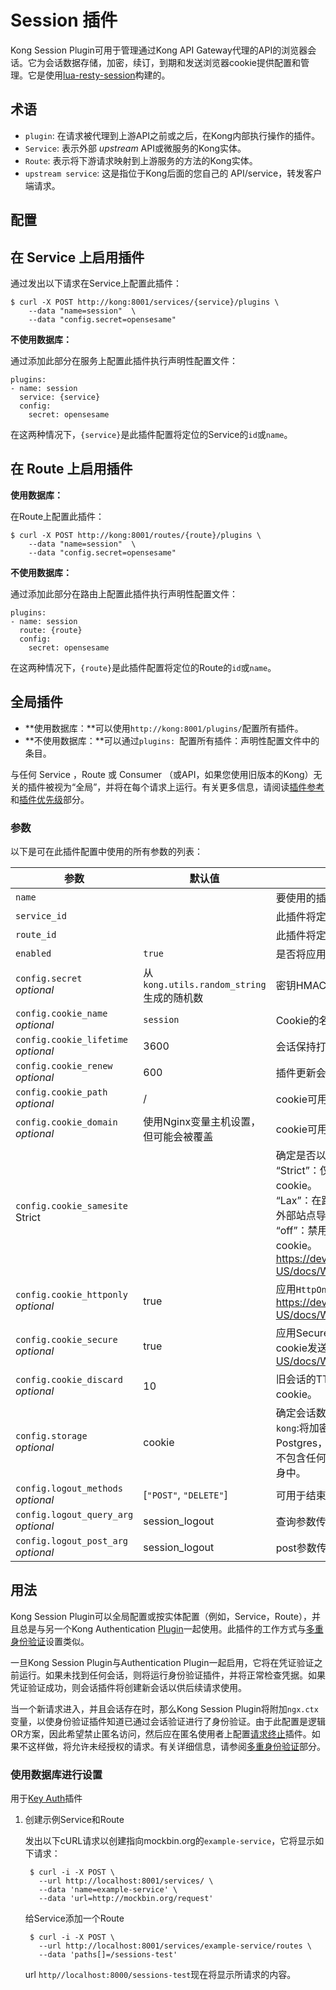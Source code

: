 # Session 插件

Kong Session Plugin可用于管理通过Kong API Gateway代理的API的浏览器会话。它为会话数据存储，加密，续订，到期和发送浏览器cookie提供配置和管理。它是使用[lua-resty-session](https://github.com/bungle/lua-resty-session)构建的。

## 术语

- `plugin`: 在请求被代理到上游API之前或之后，在Kong内部执行操作的插件。
- `Service`: 表示外部 *upstream* API或微服务的Kong实体。
- `Route`: 表示将下游请求映射到上游服务的方法的Kong实体。
- `upstream service`: 这是指位于Kong后面的您自己的 API/service，转发客户端请求。

## 配置

## 在 Service 上启用插件


通过发出以下请求在Service上配置此插件：
```
$ curl -X POST http://kong:8001/services/{service}/plugins \
    --data "name=session"  \
    --data "config.secret=opensesame"
```

**不使用数据库：**

通过添加此部分在服务上配置此插件执行声明性配置文件：

```
plugins:
- name: session
  service: {service}
  config: 
    secret: opensesame
```
在这两种情况下，`{service}`是此插件配置将定位的Service的`id`或`name`。

## 在 Route 上启用插件

**使用数据库：**

在Route上配置此插件：

```
$ curl -X POST http://kong:8001/routes/{route}/plugins \
    --data "name=session"  \
    --data "config.secret=opensesame"
```

**不使用数据库：**

通过添加此部分在路由上配置此插件执行声明性配置文件：

```
plugins:
- name: session
  route: {route}
  config: 
    secret: opensesame
```

在这两种情况下，`{route}`是此插件配置将定位的Route的`id`或`name`。

## 全局插件

- **使用数据库：**可以使用`http://kong:8001/plugins/`配置所有插件。
- **不使用数据库：**可以通过`plugins: `配置所有插件：声明性配置文件中的条目。

与任何 Service ，Route 或 Consumer （或API，如果您使用旧版本的Kong）无关的插件被视为“全局”，并将在每个请求上运行。有关更多信息，请阅读[插件参考](https://docs.konghq.com/latest/admin-api/#add-plugin)和[插件优先级](https://docs.konghq.com/latest/admin-api/#precedence)部分。


### 参数

以下是可在此插件配置中使用的所有参数的列表：

| 参数 | 默认值 | 描述 |
| ---- | ------ | ---- |
| `name` |  |  要使用的插件的名称，在本例中为`session`  |
| `service_id` |  | 此插件将定位的 Service 的ID。|
| `route_id` |  |  此插件将定位的 Route 的ID。 |
| `enabled` |  `true` | 是否将应用此插件。  |
| `config.secret` <br> *optional* | 从`kong.utils.random_string`<br>生成的随机数 | 密钥HMAC生成中使用的秘密。|
| `config.cookie_name` <br> *optional* |  `session` | Cookie的名称。  |
| `config.cookie_lifetime` <br> *optional* |  3600 | 会话保持打开的持续时间（以秒为单位） 。  |
| `config.cookie_renew` <br> *optional* |  600 | 插件更新会话时剩余会话的持续时间（以秒为单位）。  |
| `config.cookie_path` <br> *optional* |  / | cookie可用的主机中的资源。  |
| `config.cookie_domain` <br> *optional* | 使用Nginx变量主机设置，但可能会被覆盖 | cookie可用的主机中的资源。|
| `config.cookie_samesite` <br> Strict |   | 确定是否以及如何使用跨站点请求发送cookie。<br>“Strict”：仅当请求来自设置cookie的网站时，浏览器才会发送cookie。<br> “Lax”：在跨域子请求中保留相同站点的cookie，但是当用户从外部站点导航到URL时将发送，例如，通过一个链接。<br> “off”：禁用相同站点属性，以便可以使用跨站点请求发送cookie。<br> https://developer.mozilla.org/en-US/docs/Web/HTTP/Cookies#SameSite_cookies |
| `config.cookie_httponly` <br> *optional* |  true | 应用`HttpOnly`标记，以便仅将cookie发送到服务器。<br> https://developer.mozilla.org/en-US/docs/Web/HTTP/Cookies#Secure_and_HttpOnly_cookies |
| `config.cookie_secure` <br> *optional* |  true | 应用Secure指令，以便只能通过HTTPS协议使用加密请求将cookie发送到服务器。https://developer.mozilla.org/en-US/docs/Web/HTTP/Cookies#Secure_and_HttpOnly_cookies  |
| `config.cookie_discard` <br> *optional* |  10 | 旧会话的TTL更新之后的持续时间（以秒为单位），丢弃旧cookie。|
| `config.storage` <br> *optional* |  cookie | 确定会话数据的存储位置。<br>`kong`:将加密的会话数据存储到Kong目前的数据库策略中（例如Postgres，Cassandra）;<br>不包含任何会话数据。`cookie`:将加密的会话数据存储在cookie本身中。|
| `config.logout_methods` <br> *optional* |  [`"POST"`, `"DELETE"`] | 可用于结束会话的方法：POST，DELETE，GET。 |
| `config.logout_query_arg` <br> *optional* |  session_logout | 查询参数传递给注销请求。  |
| `config.logout_post_arg` <br> *optional* |  session_logout | post参数传递给注销请求。请勿更改此属性。|


## 用法

Kong Session Plugin可以全局配置或按实体配置（例如，Service，Route），并且总是与另一个Kong Authentication [Plugin](https://docs.konghq.com/hub/)一起使用。此插件的工作方式与[多重身份验证](https://docs.konghq.com/0.14.x/auth/#multiple-authentication)设置类似。

一旦Kong Session Plugin与Authentication Plugin一起启用，它将在凭证验证之前运行。如果未找到任何会话，则将运行身份验证插件，并将正常检查凭据。如果凭证验证成功，则会话插件将创建新会话以供后续请求使用。

当一个新请求进入，并且会话存在时，那么Kong Session Plugin将附加`ngx.ctx`变量，以使身份验证插件知道已通过会话验证进行了身份验证。由于此配置是逻辑OR方案，因此希望禁止匿名访问，然后应在匿名使用者上配置[请求终止](https://docs.konghq.com/hub/kong-inc/request-termination/)插件。如果不这样做，将允许未经授权的请求。有关详细信息，请参阅[多重身份验证](https://docs.konghq.com/0.14.x/auth/#multiple-authentication)部分。

### 使用数据库进行设置

用于[Key Auth](https://docs.konghq.com/hub/kong-inc/key-auth/)插件

1. 创建示例Service和Route
	
    发出以下cURL请求以创建指向mockbin.org的`example-service`，它将显示如下请求：
    ```
     $ curl -i -X POST \
       --url http://localhost:8001/services/ \
       --data 'name=example-service' \
       --data 'url=http://mockbin.org/request'
    ```
	给Service添加一个Route
    ```
     $ curl -i -X POST \
       --url http://localhost:8001/services/example-service/routes \
       --data 'paths[]=/sessions-test'
    ```
    url `http//localhost:8000/sessions-test`现在将显示所请求的内容。










